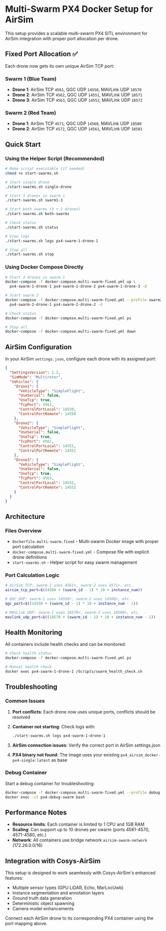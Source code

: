 # Multi-Swarm PX4 Docker Setup for AirSim

This setup provides a scalable multi-swarm PX4 SITL environment for AirSim integration with proper port allocation per drone.

## Fixed Port Allocation ✅

Each drone now gets its own unique AirSim TCP port:

### Swarm 1 (Blue Team)
- **Drone 1**: AirSim TCP `4561`, QGC UDP `14550`, MAVLink UDP `18570`
- **Drone 2**: AirSim TCP `4562`, QGC UDP `14551`, MAVLink UDP `18571`  
- **Drone 3**: AirSim TCP `4563`, QGC UDP `14552`, MAVLink UDP `18572`

### Swarm 2 (Red Team) 
- **Drone 1**: AirSim TCP `4571`, QGC UDP `14560`, MAVLink UDP `18580`
- **Drone 2**: AirSim TCP `4572`, QGC UDP `14561`, MAVLink UDP `18581`

## Quick Start

### Using the Helper Script (Recommended)

```bash
# Make script executable (if needed)
chmod +x start-swarms.sh

# Start single drone
./start-swarms.sh single-drone

# Start 3 drones in swarm 1
./start-swarms.sh swarm1-3

# Start both swarms (3 + 2 drones)
./start-swarms.sh both-swarms

# Check status
./start-swarms.sh status

# View logs
./start-swarms.sh logs px4-swarm-1-drone-1

# Stop all
./start-swarms.sh stop
```

### Using Docker Compose Directly

```bash
# Start 3 drones in swarm 1
docker-compose -f docker-compose.multi-swarm-fixed.yml up \
  px4-swarm-1-drone-1 px4-swarm-1-drone-2 px4-swarm-1-drone-3 -d

# Start swarm 2 
docker-compose -f docker-compose.multi-swarm-fixed.yml --profile swarm2 up \
  px4-swarm-2-drone-1 px4-swarm-2-drone-2 -d

# Check status
docker-compose -f docker-compose.multi-swarm-fixed.yml ps

# Stop all
docker-compose -f docker-compose.multi-swarm-fixed.yml down
```

## AirSim Configuration

In your AirSim `settings.json`, configure each drone with its assigned port:

```json
{
  "SettingsVersion": 1.2,
  "SimMode": "Multirotor",
  "Vehicles": {
    "Drone1": {
      "VehicleType": "SimpleFlight",
      "UseSerial": false,
      "UseTcp": true,
      "TcpPort": 4561,
      "ControlPortLocal": 14550,
      "ControlPortRemote": 14550
    },
    "Drone2": {
      "VehicleType": "SimpleFlight", 
      "UseSerial": false,
      "UseTcp": true,
      "TcpPort": 4562,
      "ControlPortLocal": 14551,
      "ControlPortRemote": 14551
    },
    "Drone3": {
      "VehicleType": "SimpleFlight",
      "UseSerial": false, 
      "UseTcp": true,
      "TcpPort": 4563,
      "ControlPortLocal": 14552,
      "ControlPortRemote": 14552
    }
  }
}
```

## Architecture

### Files Overview
- `Dockerfile.multi-swarm.fixed` - Multi-swarm Docker image with proper port calculation
- `docker-compose.multi-swarm-fixed.yml` - Compose file with explicit drone definitions
- `start-swarms.sh` - Helper script for easy swarm management

### Port Calculation Logic
```bash
# AirSim TCP: swarm-1 uses 4561+, swarm-2 uses 4571+, etc.
airsim_tcp_port=$((4560 + (swarm_id - 1) * 10 + instance_num))

# QGC UDP: swarm-1 uses 14550+, swarm-2 uses 14560+, etc.  
qgc_port=$((14550 + (swarm_id - 1) * 10 + instance_num - 1))

# MAVLink UDP: swarm-1 uses 18570+, swarm-2 uses 18580+, etc.
mavlink_udp_port=$((18570 + (swarm_id - 1) * 10 + instance_num - 1))
```

## Health Monitoring

All containers include health checks and can be monitored:

```bash
# Check health status
docker-compose -f docker-compose.multi-swarm-fixed.yml ps

# Manual health check
docker exec px4-swarm-1-drone-1 /Scripts/swarm_health_check.sh
```

## Troubleshooting

### Common Issues

1. **Port conflicts**: Each drone now uses unique ports, conflicts should be resolved

2. **Container not starting**: Check logs with:
   ```bash
   ./start-swarms.sh logs px4-swarm-1-drone-1
   ```

3. **AirSim connection issues**: Verify the correct port in AirSim settings.json

4. **PX4 binary not found**: The image uses your existing `px4_airsim_docker-px4-single:latest` as base

### Debug Container

Start a debug container for troubleshooting:

```bash
docker-compose -f docker-compose.multi-swarm-fixed.yml --profile debug up px4-debug -d
docker exec -it px4-debug-swarm bash
```

## Performance Notes

- **Resource limits**: Each container is limited to 1 CPU and 1GB RAM
- **Scaling**: Can support up to 10 drones per swarm (ports 4561-4570, 4571-4580, etc.)
- **Network**: All containers use bridge network `airsim-swarm-network` (172.26.0.0/16)

## Integration with Cosys-AirSim

This setup is designed to work seamlessly with Cosys-AirSim's enhanced features:
- Multiple sensor types (GPU LiDAR, Echo, MarLocUwb) 
- Instance segmentation and annotation layers
- Ground truth data generation
- Deterministic object spawning
- Camera model enhancements

Connect each AirSim drone to its corresponding PX4 container using the port mapping above.
